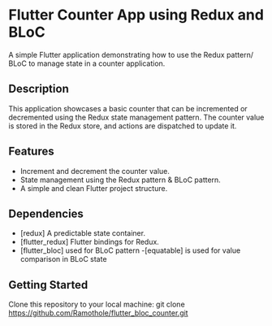 # Flutter  Counter App using Redux and BLoC

A simple Flutter application demonstrating how to use the Redux pattern/ BLoC  to manage state in a counter application.

## Description

This application showcases a basic counter that can be incremented or decremented using the Redux state management pattern. The counter value is stored in the Redux store, and actions are dispatched to update it.

## Features

- Increment and decrement the counter value.
- State management using the Redux pattern & BLoC pattern.
- A simple and clean Flutter project structure.

## Dependencies

- [redux] A predictable state container.
- [flutter_redux] Flutter bindings for Redux.
- [flutter_bloc] used for BLoC pattern
-[equatable] is used for value comparison in BLoC state

## Getting Started

Clone this repository to your local machine:
   git clone https://github.com/Ramothole/flutter_bloc_counter.git
